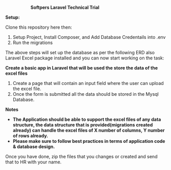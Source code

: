 


`			`**Softpers Laravel Technical Trial** 


**Setup:** 


Clone this repository here then: 

1. Setup Project, Install Composer, and Add Database Credentails into .env
1. Run the migrations

The  above steps will set up the database as per the following ERD also Laravel Excel package installed and you can now start working on the task: 


**Create a basic app in Laravel that will be used the store the data of the excel files**

1. Create a page that will contain an input field where the user can upload the excel file.
1. Once the form is submitted all the data should be stored in the Mysql Database.


**Notes**

- **The Application should be able to support the excel files of any data structure, the data structure that is provided(migrations created already) can handle the excel files of X number of columns, Y number of rows already.**
- **Please make sure to follow best practices in terms of application code & database design.**  


Once you have done, zip the files that you changes or created and send that to HR with your name. 

